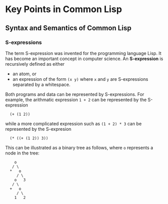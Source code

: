 # Key Points in Common Lisp

## Syntax and Semantics of Common Lisp

### S-expressions

The term S-expression was invented for the programming language Lisp.
It has become an important concept in computer science.
An **S-expression** is recursively defined as either
* an atom, or
* an expression of the form `(x y)`  where `x` and `y` are S-expressions
  separated by a whitespace.

Both programs and data can be represented by S-expressions.
For example, the arithmatic expression `1 + 2` can be represented by
the S-expression
```
  (+ (1 2))
```
while a more complicated expression such as `(1 + 2) * 3` can be represented by
the S-expresion
```
  (* ((+ (1 2)) 3))
```
This can be illustrated as a binary tree as follows, where `o` represents
a node in the tree:
```
    o
   / \
  *   o
     / \
    o   3
   / \
  +   o
     / \
    1   2
```
